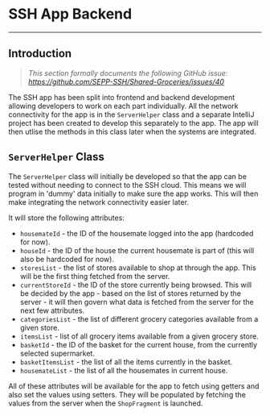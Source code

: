 # SSH App Backend
---
## Introduction
> *This section formally documents the following GitHub issue: https://github.com/SEPP-SSH/Shared-Groceries/issues/40*

The SSH app has been split into frontend and backend development allowing developers to work on each part individually. All the network connectivity for the app is in the `ServerHelper` class and a separate IntelliJ project has been created to develop this separately to the app. The app will then utlise the methods in this class later when the systems are integrated.


## `ServerHelper` Class

The `ServerHelper` class will initially be developed so that the app can be tested without needing to connect to the SSH cloud. This means we will program in 'dummy' data initially to make sure the app works. This will then make integrating the network connectivity easier later.

It will store the following attributes:
- `housemateId` - the ID of the housemate logged into the app (hardcoded for now).
- `houseId` - the ID of the house the current housemate is part of (this will also be hardcoded for now).
- `storesList` - the list of stores available to shop at through the app. This will be the first thing fetched from the server.
- `currentStoreId` - the ID of the store currently being browsed. This will be decided by the app - based on the list of stores returned by the server - it will then govern what data is fetched from the server for the next few attributes.
- `categoriesList` - the list of different grocery categories available from a given store.
- `itemsList` - list of all grocery items available from a given grocery store.
- `basketId` - the ID of the basket for the current house, from the currently selected supermarket.
- `basketItemsList` - the list of all the items currently in the basket.
- `housemateList` - the list of all the housemates in current house.

All of these attributes will be available for the app to fetch using getters and also set the values using setters. They will be populated by fetching the values from the server when the `ShopFragment` is launched.

